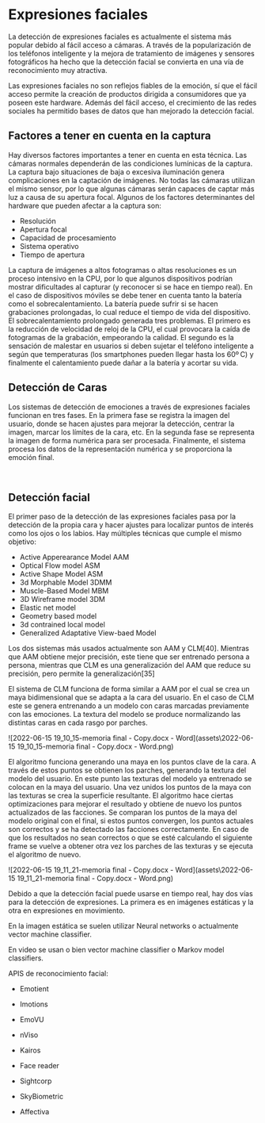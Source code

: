 # Expresiones faciales

La detección de expresiones faciales es actualmente el sistema más popular debido al fácil acceso a cámaras. A través de la popularización de los teléfonos inteligente y la mejora de tratamiento de imágenes y sensores fotográficos ha hecho que la detección facial se convierta en una vía de reconocimiento muy atractiva.

Las expresiones faciales no son reflejos fiables de la emoción, sí que el fácil acceso permite la creación de productos dirigida a consumidores que ya poseen este hardware. Además del fácil acceso, el crecimiento de las redes sociales ha permitido bases de datos que han mejorado la detección facial.

## Factores a tener en cuenta en la captura

Hay diversos factores importantes a tener en cuenta en esta técnica. Las cámaras normales dependerán de las condiciones lumínicas de la captura. La captura bajo situaciones de baja o excesiva iluminación genera complicaciones en la captación de imágenes. No todas las cámaras utilizan el mismo sensor, por lo que algunas cámaras serán capaces de captar más luz a causa de su apertura focal. Algunos de los factores determinantes del hardware que pueden afectar a la captura son:

* Resolución
* Apertura focal
* Capacidad de procesamiento
* Sistema operativo
* Tiempo de apertura

La captura de imágenes a altos fotogramas o altas resoluciones es un proceso intensivo en la CPU, por lo que algunos dispositivos podrían mostrar dificultades al capturar (y reconocer si se hace en tiempo real). En el caso de dispositivos móviles se debe tener en cuenta tanto la batería como el sobrecalentamiento. La batería puede sufrir si se hacen grabaciones prolongadas, lo cual reduce el tiempo de vida del dispositivo. El sobrecalentamiento prolongado generada tres problemas. El primero es la reducción de velocidad de reloj de la CPU, el cual provocara la caída de fotogramas de la grabación, empeorando la calidad. El segundo es la sensación de malestar en usuarios si deben sujetar el teléfono inteligente a según que temperaturas (los smartphones pueden llegar hasta los 60º C) y finalmente el calentamiento puede dañar a la batería y acortar su vida.



##  Detección de Caras

Los sistemas de detección de emociones a través de expresiones faciales funcionan en tres fases. En la primera fase se registra la imagen del usuario, donde se hacen ajustes para mejorar la detección, centrar la imagen, marcar los límites de la cara, etc. En la segunda fase se representa la imagen de forma numérica para ser procesada. Finalmente, el sistema procesa los datos de la representación numérica y se proporciona la emoción final.

​                             

## Detección facial

El primer paso de la detección de las expresiones faciales pasa por la detección de la propia cara y hacer ajustes para localizar puntos de interés como los ojos o los labios. Hay múltiples técnicas que cumple el mismo objetivo:

* Active Apperearance Model AAM
* Optical Flow model ASM
* Active Shape Model ASM
* 3d Morphable Model 3DMM
* Muscle-Based Model MBM
* 3D Wireframe model 3DM
* Elastic net model
* Geometry based model
* 3d contrained local model
* Generalized Adaptative View-baed Model

Los dos sistemas más usados actualmente son AAM y CLM[40]. Mientras que AAM obtiene mejor precisión, este tiene que ser entrenado persona a persona, mientras que CLM es una generalización del AAM que reduce su precisión, pero permite la generalización[35]

El sistema de CLM funciona de forma similar a AAM por el cual se crea un maya bidimensional que se adapta a la cara del usuario. En el caso de CLM este se genera entrenando a un modelo con caras marcadas previamente con las emociones. La textura del modelo se produce normalizando las distintas caras en cada rasgo por parches.

![2022-06-15 19_10_15-memoria final - Copy.docx - Word](assets\2022-06-15 19_10_15-memoria final - Copy.docx - Word.png)

El algoritmo funciona generando una maya en los puntos clave de la cara. A través de estos puntos se obtienen los parches, generando la textura del modelo del usuario. En este punto las texturas del modelo ya entrenado se colocan en la maya del usuario. Una vez unidos los puntos de la maya con las texturas se crea la superficie resultante. El algoritmo hace ciertas optimizaciones para mejorar el resultado y obtiene de nuevo los puntos actualizados de las facciones. Se comparan los puntos de la maya del modelo original con el final, si estos puntos convergen, los puntos actuales son correctos y se ha detectado las facciones correctamente. En caso de que los resultados no sean correctos o que se esté calculando el siguiente frame se vuelve a obtener otra vez los parches de las texturas y se ejecuta el algoritmo de nuevo.



![2022-06-15 19_11_21-memoria final - Copy.docx - Word](assets\2022-06-15 19_11_21-memoria final - Copy.docx - Word.png)

Debido a que la detección facial puede usarse en tiempo real, hay dos vías para la detección de expresiones. La primera es en imágenes estáticas y la otra en expresiones en movimiento.

En la imagen estática se suelen utilizar Neural networks o actualmente vector machine classifier.

En video se usan o bien vector machine classifier o Markov model classifiers.

APIS de reconocimiento facial:

* Emotient

* Imotions

* EmoVU

* nViso

* Kairos

* Face reader

* Sightcorp

* SkyBiometric

* Affectiva
